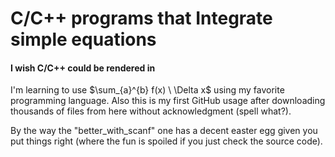 # C/C++ programs that Integrate simple equations
#### I wish C/C++ could be rendered in <math>\LaTeX<\math> (or shall we do it?)

I'm learning to use $\sum_{a}^{b} f(x) \ \Delta x$ using my favorite programming language.
Also this is my first GitHub usage after downloading thousands of files from here without acknowledgment (spell what?). 

By the way the "better_with_scanf" one has a decent easter egg given you put things right (where the fun is spoiled if you just check the source code).
